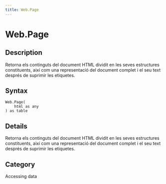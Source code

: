```yaml
---
title: Web.Page
---
```


# Web.Page


## Description

Retorna els continguts del document HTML dividit en les seves estructures constituents, així com una representació del document complet i el seu text després de suprimir les etiquetes.


## Syntax

```powerquery
Web.Page(
    html as any
) as table
```


## Details

Retorna els continguts del document HTML dividit en les seves estructures constituents, així com una representació del document complet i el seu text després de suprimir les etiquetes.



## Category
Accessing data
